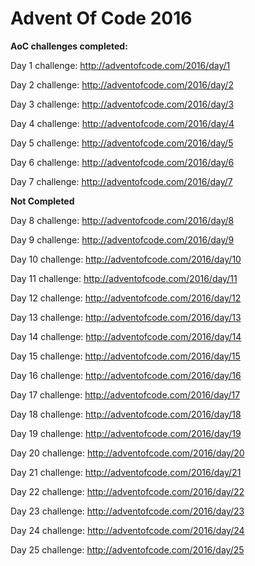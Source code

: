 # Advent Of Code 2016
**AoC challenges completed:**

Day 1 challenge: http://adventofcode.com/2016/day/1 

Day 2 challenge: http://adventofcode.com/2016/day/2 

Day 3 challenge: http://adventofcode.com/2016/day/3 

Day 4 challenge: http://adventofcode.com/2016/day/4

Day 5 challenge: http://adventofcode.com/2016/day/5

Day 6 challenge: http://adventofcode.com/2016/day/6

Day 7 challenge: http://adventofcode.com/2016/day/7

**Not Completed**

Day 8 challenge: http://adventofcode.com/2016/day/8 

Day 9 challenge: http://adventofcode.com/2016/day/9 

Day 10 challenge: http://adventofcode.com/2016/day/10 

Day 11 challenge: http://adventofcode.com/2016/day/11 

Day 12 challenge: http://adventofcode.com/2016/day/12 

Day 13 challenge: http://adventofcode.com/2016/day/13 

Day 14 challenge: http://adventofcode.com/2016/day/14 

Day 15 challenge: http://adventofcode.com/2016/day/15 

Day 16 challenge: http://adventofcode.com/2016/day/16 

Day 17 challenge: http://adventofcode.com/2016/day/17 

Day 18 challenge: http://adventofcode.com/2016/day/18 

Day 19 challenge: http://adventofcode.com/2016/day/19 

Day 20 challenge: http://adventofcode.com/2016/day/20 

Day 21 challenge: http://adventofcode.com/2016/day/21 

Day 22 challenge: http://adventofcode.com/2016/day/22 

Day 23 challenge: http://adventofcode.com/2016/day/23 

Day 24 challenge: http://adventofcode.com/2016/day/24 

Day 25 challenge: http://adventofcode.com/2016/day/25 
